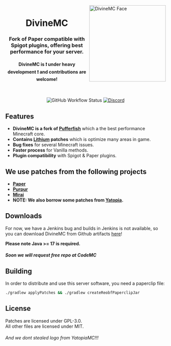 <img src="https://cdn.bxteam.gq/divinemc-logo.png" height="240" alt="DivineMC Face" align="right">
<div align="center">
  <h1>DivineMC</h1>
  <h3>Fork of Paper compatible with Spigot plugins, offering best performance for your server.</h3>
  <h4>DivineMC is ❗ under heavy development ❗ and contributions are welcome!</h4>
  <br>
  
  ![GitHub Workflow Status](https://img.shields.io/github/workflow/status/DivineMC/DivineMC/Build?style=for-the-badge)
  [![Discord](https://img.shields.io/discord/931595732752953375?color=5865F2&label=discord&style=for-the-badge)](https://discord.gg/PrKTKfR579)
</div>

## Features

- **DivineMC is a fork of [Pufferfish](https://github.com/pufferfish-gg/Pufferfish)** which a the best performance Minecraft core.
- **Contains [Lithium](https://github.com/CaffeineMC/lithium-fabric) patches** which is optimize many areas in game.
- **Bug fixes** for several Minecraft issues.
- **Faster process** for Vanilla methods.
- **Plugin compatibility** with Spigot & Paper plugins.

## We use patches from the following projects

* **[Paper](https://github.com/PaperMC/Paper)**
* **[Purpur](https://github.com/pl3xgaming/Purpur)**
* **[Mirai](https://github.com/etil2jz/Mirai)**
* **NOTE: We also borrow some patches from [Yatopia](https://github.com/YatopiaMC/Yatopia).**

## Downloads
For now, we have a Jenkins bug and builds in Jenkins is not available, so you can download DivineMC from Github artifacts [here](https://github.com/DivineMC/DivineMC/actions)!

**Please note Java >= 17 is required.**

##### Soon we will request free repo at CodeMC

## Building
In order to distribute and use this server software, you need a paperclip file:

```bash
./gradlew applyPatches && ./gradlew createReobfPaperclipJar
```

## License
Patches are licensed under GPL-3.0.  
All other files are licensed under MIT.

###### And we dont stealed logo from YatopiaMC!!!
